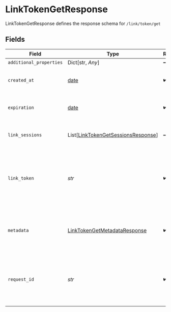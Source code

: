 # LinkTokenGetResponse

LinkTokenGetResponse defines the response schema for `/link/token/get`


## Fields

| Field                                                                                                                                               | Type                                                                                                                                                | Required                                                                                                                                            | Description                                                                                                                                         |
| --------------------------------------------------------------------------------------------------------------------------------------------------- | --------------------------------------------------------------------------------------------------------------------------------------------------- | --------------------------------------------------------------------------------------------------------------------------------------------------- | --------------------------------------------------------------------------------------------------------------------------------------------------- |
| `additional_properties`                                                                                                                             | Dict[str, *Any*]                                                                                                                                    | :heavy_minus_sign:                                                                                                                                  | N/A                                                                                                                                                 |
| `created_at`                                                                                                                                        | [date](https://docs.python.org/3/library/datetime.html#date-objects)                                                                                | :heavy_check_mark:                                                                                                                                  | The creation timestamp for the `link_token`, in [ISO 8601](https://wikipedia.org/wiki/ISO_8601) format.                                             |
| `expiration`                                                                                                                                        | [date](https://docs.python.org/3/library/datetime.html#date-objects)                                                                                | :heavy_check_mark:                                                                                                                                  | The expiration timestamp for the `link_token`, in [ISO 8601](https://wikipedia.org/wiki/ISO_8601) format.                                           |
| `link_sessions`                                                                                                                                     | List[[LinkTokenGetSessionsResponse](../../models/shared/linktokengetsessionsresponse.md)]                                                           | :heavy_minus_sign:                                                                                                                                  | Information about link sessions created using this `link_token`.                                                                                    |
| `link_token`                                                                                                                                        | *str*                                                                                                                                               | :heavy_check_mark:                                                                                                                                  | A `link_token`, which can be supplied to Link in order to initialize it and receive a `public_token`, which can be exchanged for an `access_token`. |
| `metadata`                                                                                                                                          | [LinkTokenGetMetadataResponse](../../models/shared/linktokengetmetadataresponse.md)                                                                 | :heavy_check_mark:                                                                                                                                  | An object specifying the arguments originally provided to the `/link/token/create` call.                                                            |
| `request_id`                                                                                                                                        | *str*                                                                                                                                               | :heavy_check_mark:                                                                                                                                  | A unique identifier for the request, which can be used for troubleshooting. This identifier, like all Plaid identifiers, is case sensitive.         |